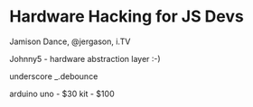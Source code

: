 # Hardware Hacking for JS Devs

Jamison Dance, @jergason, i.TV

Johnny5 - hardware abstraction layer :-)

underscore \_.debounce

arduino uno - $30
kit - $100


